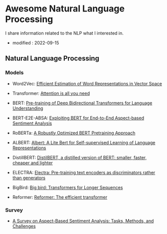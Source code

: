 # Awesome Natural Language Processing
I share information related to the NLP what I interested in.

- modified : 2022-09-15


## Natural Language Processing 

### Models

- Word2Vec: [Efficient Estimation of Word Representations in Vector Space](https://arxiv.org/pdf/1301.3781.pdf)

- Transformer: [Attention is all you need](https://proceedings.neurips.cc/paper/2017/file/3f5ee243547dee91fbd053c1c4a845aa-Paper.pdf?ref=https://githubhelp.com)

- BERT: [Pre-training of Deep Bidirectional Transformers for Language Understanding](https://arxiv.org/pdf/1810.04805.pdf)

- BERT-E2E-ABSA: [Exploiting BERT for End-to-End Aspect-based Sentiment Analysis](https://arxiv.org/pdf/1910.00883.pdf)

- RoBERTa: [A Robustly Optimized BERT Pretraining Approach](https://arxiv.org/pdf/1907.11692.pdf)

- ALBERT: [Albert: A Lite Bert for Self-supervised Learning of Language Representations](https://arxiv.org/pdf/1909.11942.pdf)

- DistillBERT: [DistilBERT, a distilled version of BERT: smaller, faster, cheaper and lighter](https://arxiv.org/pdf/1910.01108.pdf)

- ELECTRA: [Electra: Pre-training text encoders as discriminators rather than generators](https://arxiv.org/pdf/2003.10555.pdf)

- BigBird: [Big bird: Transformers for Longer Sequences](https://proceedings.neurips.cc/paper/2020/file/c8512d142a2d849725f31a9a7a361ab9-Paper.pdf)

- Reformer: [Reformer: The efficient transformer](https://arxiv.org/pdf/2001.04451.pdf)


### Survey

- [A Survey on Aspect-Based Sentiment Analysis: Tasks, Methods, and Challenges](https://arxiv.org/pdf/2203.01054.pdf)
